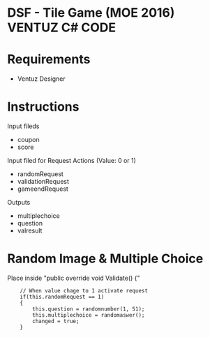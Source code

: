 # DSF - Tile Game (MOE 2016) VENTUZ C# CODE

# Requirements

- Ventuz Designer 

# Instructions

Input fileds 
  - coupon
  - score

Input filed for Request Actions (Value: 0 or 1)
  - randomRequest
  - validationRequest
  - gameendRequest

Outputs
  - multiplechoice
  - question
  - valresult
  
  
 # Random Image & Multiple Choice
 
 Place inside "public override void Validate() {"
 
 		// When value chage to 1 activate request
		if(this.randomRequest == 1)
		{
			this.question = randomnumber(1, 51);
			this.multiplechoice = randomaswer();
			changed = true;
		}
 


